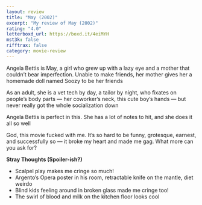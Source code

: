 ```yaml
---
layout: review
title: "May (2002)"
excerpt: "My review of May (2002)"
rating: "4.0"
letterboxd_url: https://boxd.it/4eiMYH
mst3k: false
rifftrax: false
category: movie-review
---
```


Angela Bettis is May, a girl who grew up with a lazy eye and a mother that couldn’t bear imperfection. Unable to make friends, her mother gives her a homemade doll named Soozy to be her friends

As an adult, she is a vet tech by day, a tailor by night, who fixates on people’s body parts — her coworker’s neck, this cute boy’s hands — but never really got the whole socialization down

Angela Bettis is perfect in this. She has a lot of notes to hit, and she does it all so well

God, this movie fucked with me. It’s so hard to be funny, grotesque, earnest, and successfully so — it broke my heart and made me gag. What more can you ask for?

<b>Stray Thoughts (Spoiler-ish?)</b>

- Scalpel play makes me cringe so much!
- Argento’s Opera poster in his room, retractable knife on the mantle, diet weirdo
- Blind kids feeling around in broken glass made me cringe too!
- The swirl of blood and milk on the kitchen floor looks cool
